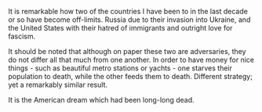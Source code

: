 It is remarkable how two of the countries I have been to in the last decade or so have become off-limits. Russia due to their invasion into Ukraine, and the United States with their hatred of immigrants and outright love for fascism.

It should be noted that although on paper these two are adversaries, they do not differ all that much from one another. In order to have money for nice things - such as beautiful metro stations or yachts - one starves their population to death, while the other feeds them to death. Different strategy; yet a remarkably similar result.

It is the American dream which had been long-long dead. 